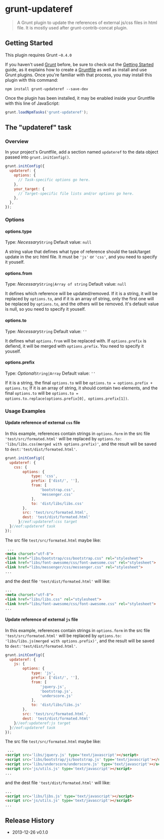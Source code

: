 # grunt-updateref

> A Grunt plugin to update the references of external js/css files in html file. It is mostly used after grunt-contrib-concat plugin.

## Getting Started
This plugin requires Grunt `~0.4.0`

If you haven't used [Grunt](http://gruntjs.com/) before, be sure to check out the [Getting Started](http://gruntjs.com/getting-started) guide, as it explains how to create a [Gruntfile](http://gruntjs.com/sample-gruntfile) as well as install and use Grunt plugins. Once you're familiar with that process, you may install this plugin with this command:

```shell
npm install grunt-updateref --save-dev
```

Once the plugin has been installed, it may be enabled inside your Gruntfile with this line of JavaScript:

```js
grunt.loadNpmTasks('grunt-updateref');
```

## The "updateref" task

### Overview
In your project's Gruntfile, add a section named `updateref` to the data object passed into `grunt.initConfig()`.

```js
grunt.initConfig({
  updateref: {
    options: {
      // Task-specific options go here.
    },
    your_target: {
      // Target-specific file lists and/or options go here.
    },
  },
});
```

### Options

#### options.type
Type: <i>Necessary</i>`String`
Default value: `null`


A string value that defines what type of reference should the task/target update in the src html file. It must be `'js'` or `'css'`, and you need to 
specify it youself.

#### options.from
Type: <i>Necessary</i>`String|Array of string`
Default value: `null`


It defines which reference will be updated/removed. If it is a string, it will be replaced by `options.to`, and if it is an array of string, only the first one  will be replaced by `options.to`, and the others will be removed. It's default value is null, so you need to specify it youself.

#### options.to
Type: <i>Necessary</i>`String`
Default value: `''`


It defines what `options.from` will be replaced with. If `options.prefix` is defiend, it will be merged with `options.prefix`. You need to specify it youself.

#### options.prefix
Type: <i>Optional</i>`String|Array`
Default value: `''`

If it is a string, the final `options.to` will be `options.to = options.prefix + options.to`; If it is an array of string, it should contain two elements, and the final `options.to` will be `options.to = options.to.replace(options.prefix[0], options.prefix[1])`.

### Usage Examples

#### Update reference of external `css` file
In this example, references contain strings in `options.form` in the src file `'test/src/formated.html'` will be replaced by `options.to: 'libs/libs.css(merged with options.prefix)'`, and the result will be saved to `dest:'test/dist/formated.html'`.

```js
grunt.initConfig({
  updateref: {
    css: {
        options: {           
            type: 'css',
            prefix: ['dist/', ''],
            from: [
                'bootstrap.css', 
                'messenger.css'
            ],
            to: 'dist/libs/libs.css'
        },
        src: 'test/src/formated.html',
        dest: 'test/dist/formated.html'
      }//eof:updateref:css target
  }//eof:updateref task
});
```
The src file `test/src/formated.html` maybe like:
```html
 ...
<meta charset="utf-8">
<link href="libs/bootstrap/css/bootstrap.css" rel="stylesheet">
<link href="libs/font-awesome/css/font-awesome.css" rel="stylesheet">
<link href="libs/messenger/css/messenger.css" rel="stylesheet">
...
```
and the dest file `'test/dist/formated.html'` will like:
```html
...
<meta charset="utf-8">
<link href="libs/libs.css" rel="stylesheet">
<link href="libs/font-awesome/css/font-awesome.css" rel="stylesheet">
...
```
#### Update reference of external `js` file
In this example, references contain strings in `options.form` in the src file `'test/src/formated.html'` will be replaced by `options.to: 'libs/libs.js(merged with options.prefix)'`, and the result will be saved to `dest:'test/dist/formated.html'`.

```js
grunt.initConfig({
  updateref: {
    js: {
        options: {
            type: 'js',
            prefix: ['dist/', ''],
            from: [
                'jquery.js', 
                'bootstrap.js',
                'underscore.js'
            ],
            to: 'dist/libs/libs.js'
        },
        src: 'test/src/formated.html',
        dest: 'test/dist/formated.html'
    }//eof:updateref:js target
  }//eof:updateref task
});
```
The src file `test/src/formated.html` maybe like:
```html
 ...
<script src='libs/jquery.js' type='text/javascript'></script>
<script src='libs/bootstrap/js/bootstrap.js' type='text/javascript'></script>
<script src='libs/underscore/underscore.js' type='text/javascript'></script>
<script src='js/utils.js' type='text/javascript'></script> 
...
```
and the dest file `'test/dist/formated.html'` will like:
```html
...
<script src='libs/libs.js' type='text/javascript'></script> 
<script src='js/utils.js' type='text/javascript'></script> 
...
```

## Release History
* 2013-12-26    v0.1.0
